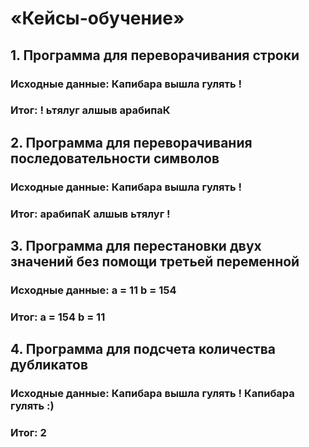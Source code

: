 # «Кейсы-обучение»
## 1. Программа для переворачивания строки
### Исходные данные: Капибара вышла гулять !
### Итог: ! ьтялуг алшыв арабипаК

## 2. Программа для переворачивания последовательности символов
### Исходные данные: Капибара вышла гулять !
### Итог: арабипаК алшыв ьтялуг !

## 3. Программа для перестановки двух значений без помощи третьей переменной
### Исходные данные: a = 11 b = 154
### Итог: a = 154 b = 11

## 4. Программа для подсчета количества дубликатов
### Исходные данные: Капибара вышла гулять ! Капибара гулять :)
### Итог: 2